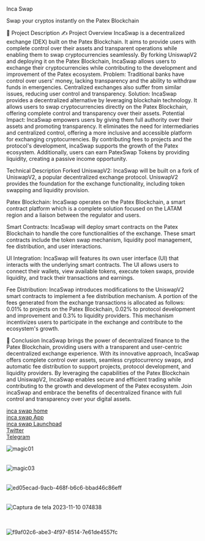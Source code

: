 Inca Swap

Swap your cryptos instantly on the Patex Blockchain

📝 Project Description
✍ Project Overview
IncaSwap is a decentralized exchange (DEX) built on the Patex Blockchain. It aims to provide users with complete control over their assets and transparent operations while enabling them to swap cryptocurrencies seamlessly. By forking UniswapV2 and deploying it on the Patex Blockchain, IncaSwap allows users to exchange their cryptocurrencies while contributing to the development and improvement of the Patex ecosystem.
Problem: Traditional banks have control over users' money, lacking transparency and the ability to withdraw funds in emergencies. Centralized exchanges also suffer from similar issues, reducing user control and transparency.
Solution: IncaSwap provides a decentralized alternative by leveraging blockchain technology. It allows users to swap cryptocurrencies directly on the Patex Blockchain, offering complete control and transparency over their assets.
Potential Impact:
IncaSwap empowers users by giving them full authority over their assets and promoting transparency. It eliminates the need for intermediaries and centralized control, offering a more inclusive and accessible platform for exchanging cryptocurrencies. By contributing fees to projects and the protocol's development, incaSwap supports the growth of the Patex ecosystem.
Additionally, users can earn PatexSwap Tokens by providing liquidity, creating a passive income opportunity.

Technical Description
Forked UniswapV2: IncaSwap will be built on a fork of UniswapV2, a popular decentralized exchange protocol. UniswapV2 provides the foundation for the exchange functionality, including token swapping and liquidity provision.

Patex Blockchain: IncaSwap operates on the Patex Blockchain, a smart contract platform which is a complete solution focused on the LATAM region and a liaison between the regulator and users.

Smart Contracts: IncaSwap will deploy smart contracts on the Patex Blockchain to handle the core functionalities of the exchange. These smart contracts include the token swap mechanism, liquidity pool management, fee distribution, and user interactions.

UI Integration: IncaSwap will features its own user interface (UI) that interacts with the underlying smart contracts. The UI allows users to connect their wallets, view available tokens, execute token swaps, provide liquidity, and track their transactions and earnings.

Fee Distribution: IncaSwap introduces modifications to the UniswapV2 smart contracts to implement a fee distribution mechanism. A portion of the fees generated from the exchange transactions is allocated as follows: 0.01% to projects on the Patex Blockchain, 0.02% to protocol development and improvement and 0.3% to liquidity providers. This mechanism incentivizes users to participate in the exchange and contribute to the ecosystem's growth.

🌟 Conclusion
IncaSwap brings the power of decentralized finance to the Patex Blockchain, providing users with a transparent and user-centric decentralized exchange experience. With its innovative approach, IncaSwap offers complete control over assets, seamless cryptocurrency swaps, and automatic fee distribution to support projects, protocol development, and liquidity providers. By leveraging the capabilities of the Patex Blockchain and UniswapV2, IncaSwap enables secure and efficient trading while contributing to the growth and development of the Patex ecosystem. Join incaSwap and embrace the benefits of decentralized finance with full control and transparency over your digital assets.


[inca swap home ](https://www.incaswap.com/)<br>
[inca swap App ](https://www.app.incaswap.com/)<br>
[inca swap Launchpad](https://launchpad.incaswap.com/)<br>
[Twitter](https://twitter.com/Inca_Swap)<br>
[Telegram](https://t.me/incaswap)<br>





![magic01](https://github.com/incaswap/Incaswap/assets/139991653/b21a77c3-6cbb-4e3b-b125-71585b350414)<br><br><br>
![magic03](https://github.com/incaswap/Incaswap/assets/139991653/1ff21b9d-c5a3-4593-bd16-42a5d4f2764b)<br><br><br>
![ed05ecad-9acb-468f-b6c6-bbad46c86eff](https://github.com/incaswap/Incaswap/assets/139991653/fdfbb8af-1d4f-464b-aa78-01de872d616d)<br><br><br>
![Captura de tela 2023-11-10 074838](https://github.com/incaswap/Incaswap/assets/139991653/a0496e2b-7a3f-4d99-8723-fc20aaa120f6)<br><br><br>


![f9af02c6-abe3-4f97-8514-7e61de4557fc](https://github.com/incaswap/Incaswap/assets/139991653/1f514a77-5b4c-4011-a193-58196f04e529)
